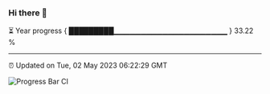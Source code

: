 ### Hi there 👋

⏳ Year progress { █████████▁▁▁▁▁▁▁▁▁▁▁▁▁▁▁▁▁▁▁▁▁ } 33.22 %

---

⏰ Updated on Tue, 02 May 2023 06:22:29 GMT

![Progress Bar CI](https://github.com/ZhaoGui/ZhaoGui/workflows/Progress%20Bar%20CI/badge.svg)
